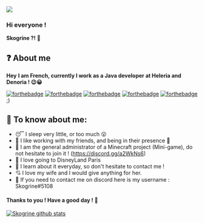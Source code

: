 
<img src="https://media0.giphy.com/media/i0lZAPw40F212/giphy.gif" />

### Hi everyone !

**Skogrine ?!** 🍜

## ❓ About me

**Hey**
**I am French, currently I work as a Java developer at Heleria and Denoria ! 😉😀**

[![forthebadge](https://forthebadge.com/images/badges/uses-js.svg)](https://forthebadge.com)
[![forthebadge](https://forthebadge.com/images/badges/uses-html.svg)](https://forthebadge.com)
[![forthebadge](https://forthebadge.com/images/badges/uses-git.svg)](https://forthebadge.com)
[![forthebadge](https://forthebadge.com/images/badges/uses-css.svg)](https://forthebadge.com)
[![forthebadge](https://forthebadge.com/images/badges/0-percent-optimized.svg)](https://forthebadge.com) ;)

## 🤫 To know about me:

- 😴 I sleep very little, or too much 😮
- 💌 I like working with my friends, and being in their presence 🥺
- 👹 I am the general administrator of a Minecraft project (Mini-game), do not hesitate to join it ! (https://discord.gg/a2WkNs6)
- 🏰 I love going to DisneyLand Paris
- 📂 I learn about it everyday, so don't hesitate to contact me !
- 💘 I love my wife and I would give anything for her.
- 💭 If you need to contact me on discord here is my username : Skogrine#5108

#### Thanks to you ! Have a good day ! 👋


[![Skogrine github stats](https://github-readme-stats.vercel.app/api?username=Skogrine&theme=blue-green)](https://github.com/Skogrine)
